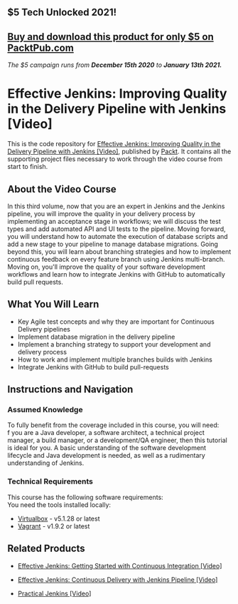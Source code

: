 ## $5 Tech Unlocked 2021!
[Buy and download this product for only $5 on PacktPub.com](https://www.packtpub.com/)
-----
*The $5 campaign         runs from __December 15th 2020__ to __January 13th 2021.__*

# Effective Jenkins: Improving Quality in the Delivery Pipeline with Jenkins [Video]
This is the code repository for [Effective Jenkins: Improving Quality in the Delivery Pipeline with Jenkins [Video]](https://www.packtpub.com/networking-and-servers/effective-jenkins-improving-quality-delivery-pipeline-jenkins-video?utm_source=github&utm_medium=repository&utm_campaign=9781788473187), published by [Packt](https://www.packtpub.com/?utm_source=github). It contains all the supporting project files necessary to work through the video course from start to finish.
## About the Video Course
In this third volume, now that you are an expert in Jenkins and the Jenkins pipeline, you will improve the quality in your delivery process by implementing an acceptance stage in workflows; we will discuss the test types and add automated API and UI tests to the pipeline. Moving forward, you will understand how to automate the execution of database scripts and add a new stage to your pipeline to manage database migrations.
Going beyond this, you will learn about branching strategies and how to implement continuous feedback on every feature branch using Jenkins multi-branch. Moving on, you'll improve the quality of your software development workflows and learn how to integrate Jenkins with GitHub to automatically build pull requests.

<H2>What You Will Learn</H2>
<DIV class=book-info-will-learn-text>
<UL>
<LI>Key Agile test concepts and why they are important for Continuous Delivery pipelines
<LI>Implement database migration in the delivery pipeline 
<LI>Implement a branching strategy to support your development and delivery process 
<LI>How to work and implement multiple branches builds with Jenkins 
<LI>Integrate Jenkins with GitHub to build pull-requests
</LI></UL></DIV>

## Instructions and Navigation
### Assumed Knowledge
To fully benefit from the coverage included in this course, you will need:<br/>
f you are a Java developer, a software architect, a technical project manager, a build manager, or a development/QA engineer, then this tutorial is ideal for you. A basic understanding of the software development lifecycle and Java development is needed, as well as a rudimentary understanding of Jenkins.
### Technical Requirements
This course has the following software requirements:<br/>
You need the tools installed locally:

- [Virtualbox](http://www.virtualbox.org/) - v5.1.28 or latest
- [Vagrant](https://www.vagrantup.com/) - v1.9.2 or latest

## Related Products
* [Effective Jenkins: Getting Started with Continuous Integration [Video]](https://www.packtpub.com/networking-and-servers/effective-jenkins-getting-started-continuous-integration-video?utm_source=github&utm_medium=repository&utm_campaign=9781788476294)

* [Effective Jenkins: Continuous Delivery with Jenkins Pipeline [Video]](https://www.packtpub.com/networking-and-servers/effective-jenkins-continuous-delivery-jenkins-pipeline-video?utm_source=github&utm_medium=repository&utm_campaign=9781788477710)

* [Practical Jenkins [Video]](https://www.packtpub.com/networking-and-servers/practical-jenkins-video?utm_source=github&utm_medium=repository&utm_campaign=9781788398749)

